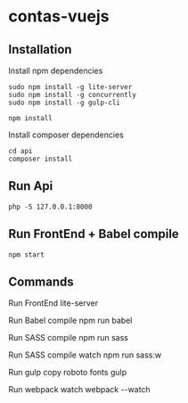 # contas-vuejs

## Installation

Install npm dependencies

    sudo npm install -g lite-server
    sudo npm install -g concurrently
    sudo npm install -g gulp-cli

    npm install

Install composer dependencies

    cd api
    composer install

## Run Api

    php -S 127.0.0.1:8000

## Run FrontEnd + Babel compile

    npm start

## Commands

Run FrontEnd
    lite-server

Run Babel compile
    npm run babel

Run SASS compile
    npm run sass

Run SASS compile watch
    npm run sass:w

Run gulp copy roboto fonts
    gulp

Run webpack watch
    webpack --watch
